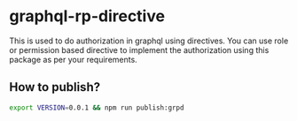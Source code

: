 # graphql-rp-directive

This is used to do authorization in graphql using directives. You can use role or permission based directive to implement the authorization using this package as per your requirements.

## How to publish?

```bash
export VERSION=0.0.1 && npm run publish:grpd
```
